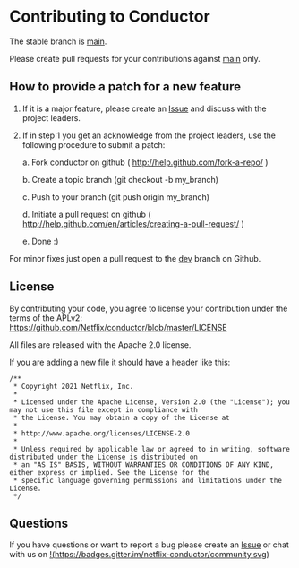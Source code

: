 # Contributing to Conductor

The stable branch is [main](https://github.com/Netflix/conductor/tree/main).

Please create pull requests for your contributions against [main](https://github.com/Netflix/conductor/tree/main) only.

## How to provide a patch for a new feature

1. If it is a major feature, please create an [Issue]( https://github.com/Netflix/conductor/issues ) and discuss with the project leaders.

2. If in step 1 you get an acknowledge from the project leaders, use the
   following procedure to submit a patch:

    a. Fork conductor on github ( http://help.github.com/fork-a-repo/ )

    b. Create a topic branch (git checkout -b my_branch)

    c. Push to your branch (git push origin my_branch)

    d. Initiate a pull request on github ( http://help.github.com/en/articles/creating-a-pull-request/ )

    e. Done :)

For minor fixes just open a pull request to the [dev]( https://github.com/Netflix/conductor/tree/dev ) branch on Github.

## License

By contributing your code, you agree to license your contribution under the terms of the APLv2: https://github.com/Netflix/conductor/blob/master/LICENSE

All files are released with the Apache 2.0 license.

If you are adding a new file it should have a header like this:

```
/**
 * Copyright 2021 Netflix, Inc.
 *
 * Licensed under the Apache License, Version 2.0 (the "License"); you may not use this file except in compliance with
 * the License. You may obtain a copy of the License at
 *
 * http://www.apache.org/licenses/LICENSE-2.0
 *
 * Unless required by applicable law or agreed to in writing, software distributed under the License is distributed on
 * an "AS IS" BASIS, WITHOUT WARRANTIES OR CONDITIONS OF ANY KIND, either express or implied. See the License for the
 * specific language governing permissions and limitations under the License.
 */
```

## Questions

If you have questions or want to report a bug please create an [Issue]( https://github.com/Netflix/conductor/issues ) or chat with us on [!(https://badges.gitter.im/netflix-conductor/community.svg)](https://gitter.im/netflix-conductor/community?utm_source=badge&utm_medium=badge&utm_campaign=pr-badge)
